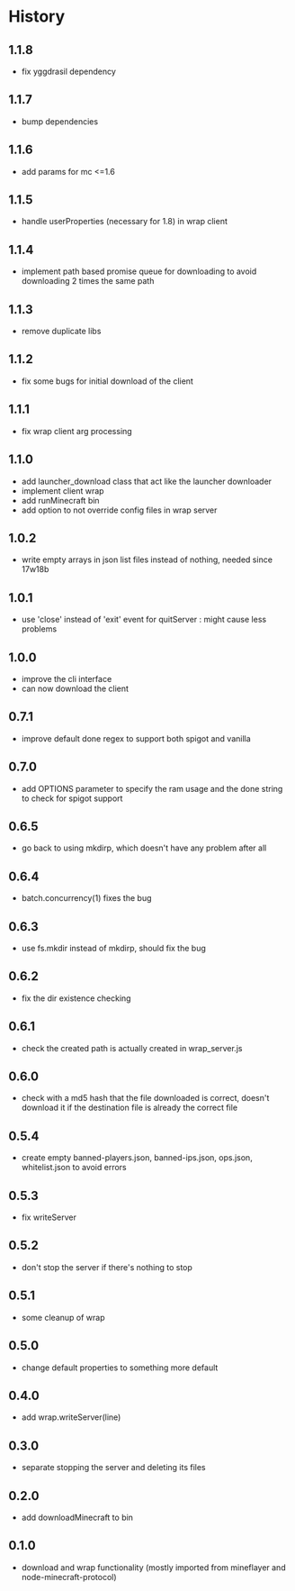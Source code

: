 # History

## 1.1.8

* fix yggdrasil dependency

## 1.1.7

* bump dependencies

## 1.1.6

* add params for mc <=1.6

## 1.1.5

* handle userProperties (necessary for 1.8) in wrap client

## 1.1.4

* implement path based promise queue for downloading to avoid downloading 2 times the same path

## 1.1.3

* remove duplicate libs

## 1.1.2

* fix some bugs for initial download of the client

## 1.1.1

* fix wrap client arg processing

## 1.1.0

* add launcher_download class that act like the launcher downloader
* implement client wrap
* add runMinecraft bin
* add option to not override config files in wrap server

## 1.0.2

* write empty arrays in json list files instead of nothing, needed since 17w18b

## 1.0.1

* use 'close' instead of 'exit' event for quitServer : might cause less problems

## 1.0.0

* improve the cli interface
* can now download the client

## 0.7.1

* improve default done regex to support both spigot and vanilla

## 0.7.0

* add OPTIONS parameter to specify the ram usage and the done string to check for spigot support

## 0.6.5

* go back to using mkdirp, which doesn't have any problem after all

## 0.6.4

* batch.concurrency(1) fixes the bug

## 0.6.3

* use fs.mkdir instead of mkdirp, should fix the bug

## 0.6.2

* fix the dir existence checking

## 0.6.1

* check the created path is actually created in wrap_server.js

## 0.6.0

* check with a md5 hash that the file downloaded is correct, doesn't download it if the destination file is already the correct file

## 0.5.4

* create empty banned-players.json, banned-ips.json, ops.json, whitelist.json to avoid errors

## 0.5.3

* fix writeServer

## 0.5.2

* don't stop the server if there's nothing to stop

## 0.5.1

* some cleanup of wrap

## 0.5.0

* change default properties to something more default

## 0.4.0

* add wrap.writeServer(line)

## 0.3.0

* separate stopping the server and deleting its files

## 0.2.0

* add downloadMinecraft to bin

## 0.1.0

* download and wrap functionality (mostly imported from mineflayer and node-minecraft-protocol)
